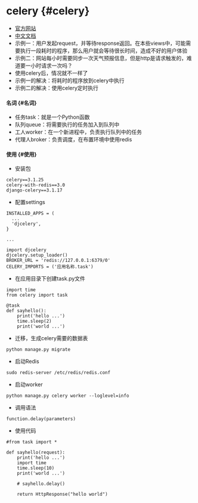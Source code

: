 # celery {#celery}

* [官方网站](http://www.celeryproject.org/)
* [中文文档](http://docs.jinkan.org/docs/celery/)
* 示例一：用户发起request，并等待response返回。在本些views中，可能需要执行一段耗时的程序，那么用户就会等待很长时间，造成不好的用户体验
* 示例二：网站每小时需要同步一次天气预报信息，但是http是请求触发的，难道要一小时请求一次吗？
* 使用celery后，情况就不一样了
* 示例一的解决：将耗时的程序放到celery中执行
* 示例二的解决：使用celery定时执行

#### 名词 {#名词}

* 任务task：就是一个Python函数
* 队列queue：将需要执行的任务加入到队列中
* 工人worker：在一个新进程中，负责执行队列中的任务
* 代理人broker：负责调度，在布置环境中使用redis

#### 使用 {#使用}

* 安装包

```
celery==3.1.25
celery-with-redis==3.0
django-celery==3.1.17

```

* 配置settings

```
INSTALLED_APPS = (
  ...
  'djcelery',
}

...

import djcelery
djcelery.setup_loader()
BROKER_URL = 'redis://127.0.0.1:6379/0'
CELERY_IMPORTS = ('应用名称.task')

```

* 在应用目录下创建task.py文件

```
import time
from celery import task

@task
def sayhello():
    print('hello ...')
    time.sleep(2)
    print('world ...')

```

* 迁移，生成celery需要的数据表

```
python manage.py migrate

```

* 启动Redis

```
sudo redis-server /etc/redis/redis.conf

```

* 启动worker

```
python manage.py celery worker --loglevel=info

```

* 调用语法

```
function.delay(parameters)

```

* 使用代码

```
#from task import *

def sayhello(request):
    print('hello ...')
    import time
    time.sleep(10)
    print('world ...')

    # sayhello.delay()

    return HttpResponse("hello world")
```

  


